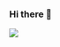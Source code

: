 ### Hi there 👋
<a href="https://www.linkedin.com/in/david-guillaumant-mergler-91125b91"><img src="https://img.shields.io/badge/-LINKEDIN-blue?logo=linkedin&link=https://www.linkedin.com/in/david-guillaumant-mergler-91125b91/"></img></a>
<!--
**visionspider/visionspider** is a ✨ _special_ ✨ repository because its `README.md` (this file) appears on your GitHub profile.

Here are some ideas to get you started:

- 🔭 I’m currently working on ...
- 🌱 I’m currently learning ...
- 👯 I’m looking to collaborate on ...
- 🤔 I’m looking for help with ...
- 💬 Ask me about ...
- 📫 How to reach me: ...
- 😄 Pronouns: ...
- ⚡ Fun fact: ...
-->
